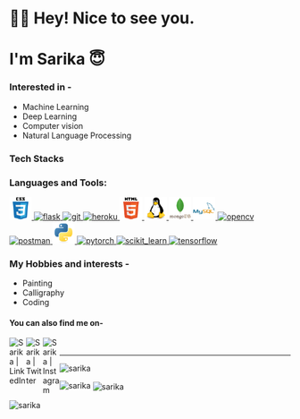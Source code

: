 <h1> 👩‍💻 Hey! Nice to see you.</h1>
<h1 align="left">I'm Sarika 😇</h1>

### Interested in -
* Machine Learning
* Deep Learning
* Computer vision
* Natural Language Processing 


### Tech Stacks


<h3 align="left">Languages and Tools:</h3>
<p align="left"> <a href="https://www.w3schools.com/css/" target="_blank"> <img src="https://raw.githubusercontent.com/devicons/devicon/master/icons/css3/css3-original-wordmark.svg" alt="css3" width="40" height="40"/> </a>  <a href="https://flask.palletsprojects.com/" target="_blank"> <img src="https://www.vectorlogo.zone/logos/pocoo_flask/pocoo_flask-icon.svg" alt="flask" width="40" height="40"/> </a> <a href="https://git-scm.com/" target="_blank"> <img src="https://www.vectorlogo.zone/logos/git-scm/git-scm-icon.svg" alt="git" width="40" height="40"/> </a> <a href="https://heroku.com" target="_blank"> <img src="https://www.vectorlogo.zone/logos/heroku/heroku-icon.svg" alt="heroku" width="40" height="40"/> </a> <a href="https://www.w3.org/html/" target="_blank"> <img src="https://raw.githubusercontent.com/devicons/devicon/master/icons/html5/html5-original-wordmark.svg" alt="html5" width="40" height="40"/> </a> <a href="https://www.linux.org/" target="_blank"> <img src="https://raw.githubusercontent.com/devicons/devicon/master/icons/linux/linux-original.svg" alt="linux" width="40" height="40"/> </a> <a href="https://www.mongodb.com/" target="_blank"> <img src="https://raw.githubusercontent.com/devicons/devicon/master/icons/mongodb/mongodb-original-wordmark.svg" alt="mongodb" width="40" height="40"/> </a> <a href="https://www.mysql.com/" target="_blank"> <img src="https://raw.githubusercontent.com/devicons/devicon/master/icons/mysql/mysql-original-wordmark.svg" alt="mysql" width="40" height="40"/> </a> <a href="https://opencv.org/" target="_blank"> <img src="https://www.vectorlogo.zone/logos/opencv/opencv-icon.svg" alt="opencv" width="40" height="40"/> </a> <a href="https://postman.com" target="_blank"> <img src="https://www.vectorlogo.zone/logos/getpostman/getpostman-icon.svg" alt="postman" width="40" height="40"/> </a> <a href="https://www.python.org" target="_blank"> <img src="https://raw.githubusercontent.com/devicons/devicon/master/icons/python/python-original.svg" alt="python" width="40" height="40"/> </a> <a href="https://pytorch.org/" target="_blank"> <img src="https://www.vectorlogo.zone/logos/pytorch/pytorch-icon.svg" alt="pytorch" width="40" height="40"/> </a> <a href="https://scikit-learn.org/" target="_blank"> <img src="https://upload.wikimedia.org/wikipedia/commons/0/05/Scikit_learn_logo_small.svg" alt="scikit_learn" width="40" height="40"/> </a> <a href="https://www.tensorflow.org" target="_blank"> <img src="https://www.vectorlogo.zone/logos/tensorflow/tensorflow-icon.svg" alt="tensorflow" width="40" height="40"/> </a> </p>

### My Hobbies and interests -
* Painting
* Calligraphy
* Coding





#### You can also find me on-

[<img align="left" alt="Sarika | LinkedIn" width="30px" src="https://img.icons8.com/color/48/000000/linkedin.png" />][linkedin]
[<img align="left" alt="Sarika | Twitter" width="30px" src="https://img.icons8.com/fluent/48/000000/twitter.png" />][twitter]
[<img align="left" alt="Sarika | Instagram" width="30px" src="https://img.icons8.com/fluent/48/000000/instagram-new.png" />][Instagram]



<br>

<hr>

[linkedin]: https://www.linkedin.com/in/sarika-mohanraj-5160131bb/
[twitter]: https://twitter.com/SarikaMohanraj
[Instagram]: https://www.instagram.com/sarika_mohan08/



<p align="left"> <img src="https://komarev.com/ghpvc/?username=sarikamohan08&label=Profile%20views&color=0e75b6&style=flat" alt="sarika" /> </p>




<p><img align="left" src="https://github-readme-stats.vercel.app/api/top-langs?username=sarikamohan08&show_icons=true&locale=en&layout=compact" alt="sarika" /></p>

<p>&nbsp;<img align="center" src="https://github-readme-stats.vercel.app/api?username=sarikamohan08&show_icons=true&locale=en" alt="sarika" /></p>

<p><img align="center" src="https://github-readme-streak-stats.herokuapp.com/?user=sarikamohan08&" alt="sarika" /></p>
